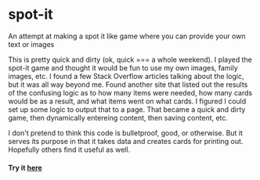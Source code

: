 # spot-it
An attempt at making a spot it like game where you can provide your own text or images

This is pretty quick and dirty (ok, quick === a whole weekend). I played the spot-it game and thought it would be fun to use my own images, family images, etc. I found a few Stack Overflow articles talking about the logic, but it was all way beyond me.  Found another site that listed out the results of the confusing logic as to how many items were needed, how many cards would be as a result, and what items went on what cards.  I figured I could set up some logic to output that to a page. That became a quick and dirty game, then dynamically entereing content, then saving content, etc.

I don't pretend to think this code is bulletproof, good, or otherwise.  But it serves its purpose in that it takes data and creates cards for printing out.  Hopefully others find it useful as well.

#### Try it [here](http://aaronbarker.net/spot-it/spot-it.html)
